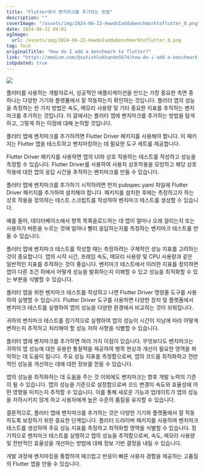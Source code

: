 ```yaml
---
title: "Flutter에서 벤치마크를 추가하는 방법"
description: ""
coverImage: "/assets/img/2024-06-22-HowdoIaddabenchmarktoflutter_0.png"
date: 2024-06-22 04:01
ogImage: 
  url: /assets/img/2024-06-22-HowdoIaddabenchmarktoflutter_0.png
tag: Tech
originalTitle: "How do I add a benchmark to flutter?"
link: "https://medium.com/@satishlokhande5674/how-do-i-add-a-benchmark-to-flutter-32f635195d14"
isUpdated: true
---
```






<img src="/assets/img/2024-06-22-HowdoIaddabenchmarktoflutter_0.png" />

플러터를 사용하는 개발자로서, 성공적인 애플리케이션을 만드는 가장 중요한 측면 중 하나는 다양한 기기와 플랫폼에서 잘 작동하는지 확인하는 것입니다. 플러터 앱의 성능을 측정하는 한 가지 방법은 속도, 메모리 사용량 및 기타 중요한 지표를 추적하는 벤치마크를 추가하는 것입니다. 이 글에서는 플러터 앱에 벤치마크를 추가하는 방법을 탐색하고, 그렇게 하는 이점에 대해 논의할 것입니다.

플러터 앱에 벤치마크를 추가하려면 Flutter Driver 패키지를 사용해야 합니다. 이 패키지는 Flutter 앱을 테스트하고 벤치마킹하는 데 필요한 도구 세트를 제공합니다.

Flutter Driver 패키지를 사용하면 앱의 UI와 상호 작용하는 테스트를 작성하고 성능을 측정할 수 있습니다. Flutter Driver를 사용하여 사용자 상호작용을 모방하고 해당 상호작용에 대한 앱의 응답 시간을 추적하는 벤치마크를 만들 수 있습니다.

<div class="content-ad"></div>

플러터 앱에 벤치마크를 추가하기 시작하려면 먼저 pubspec.yaml 파일에 Flutter Driver 패키지를 추가하여 설치해야 합니다. 패키지를 설치한 후에는 측정하고자 하는 상호 작용을 정의하는 테스트 스크립트를 작성하여 벤치마크 테스트를 생성할 수 있습니다.

예를 들어, 데이터베이스에서 항목 목록을로드하는 데 앱이 얼마나 오래 걸리는지 또는 사용자가 버튼을 누르는 것에 얼마나 빨리 응답하는지를 측정하는 벤치마크 테스트를 만들 수 있습니다.

플러터 앱에 벤치마크 테스트를 작성할 때는 측정하려는 구체적인 성능 지표를 고려하는 것이 중요합니다. 앱의 시작 시간, 프레임 속도, 메모리 사용량 및 CPU 사용량과 같은 일반적인 지표를 추적하는 것이 좋습니다. 벤치마크 테스트에서 이러한 지표를 정의하면 앱이 다른 조건 하에서 어떻게 성능을 발휘하는지 이해할 수 있고 성능을 최적화할 수 있는 부분을 식별할 수 있습니다.

플러터 앱을 위한 벤치마크 테스트를 작성하고 나면 Flutter Driver 명령줄 도구를 사용하여 실행할 수 있습니다. Flutter Driver 도구를 사용하면 다양한 장치 및 플랫폼에서 벤치마크 테스트를 실행하여 앱의 성능을 다양한 환경에서 비교하는 것이 쉬워집니다.

<div class="content-ad"></div>

귀하의 벤치마크 테스트를 정기적으로 실행하여 앱의 성능이 시간이 지남에 따라 어떻게 변하는지 추적하고 처리해야 할 성능 저하 사항을 식별할 수 있습니다.

플러터 앱에 벤치마크를 추가하면 여러 가지 이점이 있습니다. 무엇보다도 벤치마크는 귀하의 앱 성능에 대한 유용한 통찰력을 제공하여 병목 현상과 개선이 필요한 영역을 파악하는 데 도움이 됩니다. 주요 성능 지표를 측정함으로써, 앱의 코드를 최적화하고 전반적인 성능을 개선하는 데에 대한 정보를 얻을 수 있습니다.

앱의 성능을 최적화하는 데 도움을 주는 것 이외에도 벤치마크는 향후 개발 노력의 기준이 될 수 있습니다. 앱의 성능을 기준으로 설정함으로써 코드 변경이 속도와 효율성에 어떤 영향을 미치는지 추적할 수 있습니다. 이를 통해 새로운 기능과 업데이트가 앱의 성능을 저하시키지 않게 하고 사용자에게 높은 수준의 품질을 유지할 수 있습니다.

결론적으로, 플러터 앱에 벤치마크를 추가하는 것은 다양한 기기와 플랫폼에서 잘 작동하도록 보장하기 위한 중요한 단계입니다. 플러터 드라이버 패키지를 사용하여 벤치마크 테스트를 생성하여 주요 성능 지표를 측정하고 최적화할 영역을 식별할 수 있습니다. 정기적으로 벤치마크 테스트를 실행하고 앱의 성능을 추적함으로써, 속도, 메모리 사용량 및 전반적인 효율성을 개선하는 방법에 대해 정보 기반 결정을 내릴 수 있습니다.

<div class="content-ad"></div>

개발 과정에 벤치마킹을 통합하여 매끄럽고 반응이 빠른 사용자 경험을 제공하는 고품질의 Flutter 앱을 만들 수 있습니다.